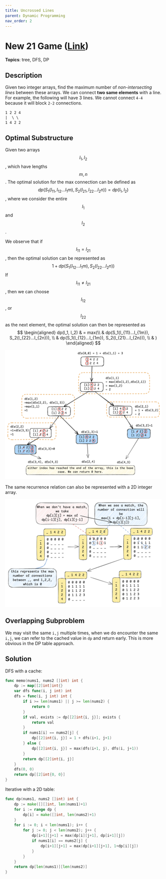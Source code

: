 ```yaml
---
title: Uncrossed Lines
parent: Dynamic Programming
nav_order: 2
---
```

# New 21 Game ([Link](https://leetcode.com/problems/new-21-game/))
**Topics**: tree, DFS, DP
## Description
Given two integer arrays, find the maximum number of *non-intersecting lines* between these arrays. We can connect **two same elements** with a line. For example, the following will have 3 lines. We cannot connect `4-4` because it will block `2-2` connections.
```
1 2 2 4
|  \ \
1 4 2 2
```

## Optimal Substructure
Given two arrays $$l_1, l_2$$, which have lengths $$m,n$$. The optimal solution for the max connection can be defined as $$dp(S_1(l_11,l_12...l_1m), S_2(l_21,l_22...l_2n)) = dp(l_1,l_2)$$, where we consider the entire $$l_1$$ and $$l_2$$.

We observe that if $$l_{11} = l_{21}$$, then the optimal solution can be represented as 
$$1 + dp(S_1(l_12...l_1m), S_2(l_22...l_2n))$$
If $$l_{11} \neq l_{21}$$, then we can choose $$l_{12}$$, or $$l_{22}$$ as the next element, the optimal solution can then be represented as
$$
\begin{aligned}
dp(l_1, l_2) & = max(\\
& dp(S_1(l_{11}...l_{1m}), S_2(l_{22}...l_{2n})), \\
& dp(S_1(l_{12}...l_{1m}), S_2(l_{21}...l_{2n})), \\
& )
\end{aligned}
$$

![](uncrossed_lines.png)

The same recurrence relation can also be represented with a 2D integer array.

![](uncrossed_lines_dp.png)

## Overlapping Subproblem
We may visit the same `i,j` multiple times, when we do encounter the same `i,j`, we can refer to the cached value in `dp` and return early. This is more obvious in the DP table approach.

## Solution
DFS with a cache:
```go
func memo(nums1, nums2 []int) int {
	dp := map[[2]int]int{}
	var dfs func(i, j int) int
	dfs = func(i, j int) int {
		if i >= len(nums1) || j >= len(nums2) {
			return 0
		}
		if val, exists := dp[[2]int{i, j}]; exists {
			return val
		}
		if nums1[i] == nums2[j] {
			dp[[2]int{i, j}] = 1 + dfs(i+1, j+1)
		} else {
			dp[[2]int{i, j}] = max(dfs(i+1, j), dfs(i, j+1))
		}
		return dp[[2]int{i, j}]
	}
	dfs(0, 0)
	return dp[[2]int{0, 0}]
}
```

Iterative with a 2D table:
```go
func dp(nums1, nums2 []int) int {
	dp := make([][]int, len(nums1)+1)
	for i := range dp {
		dp[i] = make([]int, len(nums2)+1)
	}
	for i := 0; i < len(nums1); i++ {
		for j := 0; j < len(nums2); j++ {
			dp[i+1][j+1] = max(dp[i][j+1], dp[i+1][j])
			if nums1[i] == nums2[j] {
				dp[i+1][j+1] = max(dp[i+1][j+1], 1+dp[i][j])
			}
		}
	}
	return dp[len(nums1)][len(nums2)]
}
```